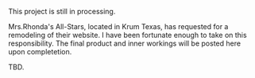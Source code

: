This project is still in processing.

Mrs.Rhonda's All-Stars, located in Krum Texas, has requested for a remodeling of their website.
I have been fortunate enough to take on this responsibility.
The final product and inner workings will be posted here upon completetion.

TBD.
